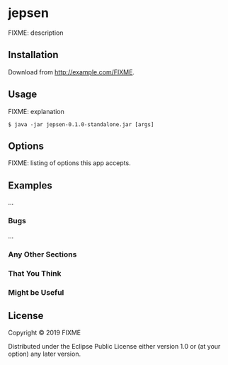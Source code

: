 # jepsen

FIXME: description

## Installation

Download from http://example.com/FIXME.

## Usage

FIXME: explanation

    $ java -jar jepsen-0.1.0-standalone.jar [args]

## Options

FIXME: listing of options this app accepts.

## Examples

...

### Bugs

...

### Any Other Sections
### That You Think
### Might be Useful

## License

Copyright © 2019 FIXME

Distributed under the Eclipse Public License either version 1.0 or (at
your option) any later version.
